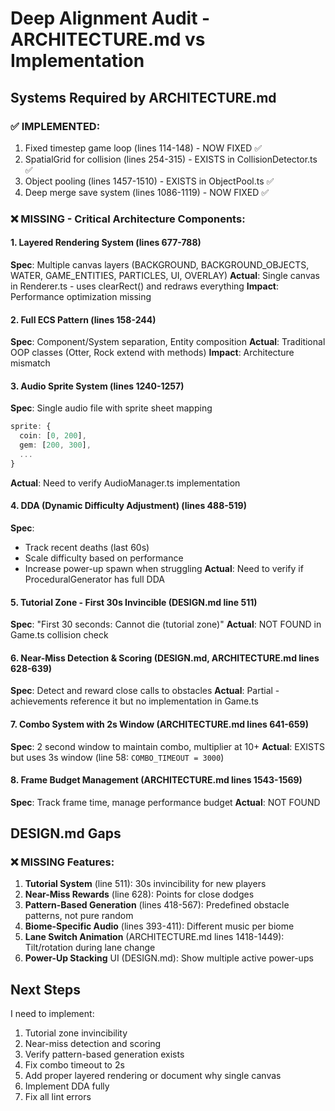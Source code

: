 # Deep Alignment Audit - ARCHITECTURE.md vs Implementation

## Systems Required by ARCHITECTURE.md

### ✅ IMPLEMENTED:
1. Fixed timestep game loop (lines 114-148) - NOW FIXED ✅
2. SpatialGrid for collision (lines 254-315) - EXISTS in CollisionDetector.ts ✅
3. Object pooling (lines 1457-1510) - EXISTS in ObjectPool.ts ✅
4. Deep merge save system (lines 1086-1119) - NOW FIXED ✅

### ❌ MISSING - Critical Architecture Components:

#### 1. Layered Rendering System (lines 677-788)
**Spec**: Multiple canvas layers (BACKGROUND, BACKGROUND_OBJECTS, WATER, GAME_ENTITIES, PARTICLES, UI, OVERLAY)
**Actual**: Single canvas in Renderer.ts - uses clearRect() and redraws everything
**Impact**: Performance optimization missing

#### 2. Full ECS Pattern (lines 158-244)
**Spec**: Component/System separation, Entity composition
**Actual**: Traditional OOP classes (Otter, Rock extend with methods)
**Impact**: Architecture mismatch

#### 3. Audio Sprite System (lines 1240-1257)
**Spec**: Single audio file with sprite sheet mapping
```typescript
sprite: {
  coin: [0, 200],
  gem: [200, 300],
  ...
}
```
**Actual**: Need to verify AudioManager.ts implementation

#### 4. DDA (Dynamic Difficulty Adjustment) (lines 488-519)
**Spec**: 
- Track recent deaths (last 60s)
- Scale difficulty based on performance
- Increase power-up spawn when struggling
**Actual**: Need to verify if ProceduralGenerator has full DDA

#### 5. Tutorial Zone - First 30s Invincible (DESIGN.md line 511)
**Spec**: "First 30 seconds: Cannot die (tutorial zone)"
**Actual**: NOT FOUND in Game.ts collision check

#### 6. Near-Miss Detection & Scoring (DESIGN.md, ARCHITECTURE.md lines 628-639)
**Spec**: Detect and reward close calls to obstacles
**Actual**: Partial - achievements reference it but no implementation in Game.ts

#### 7. Combo System with 2s Window (ARCHITECTURE.md lines 641-659)
**Spec**: 2 second window to maintain combo, multiplier at 10+
**Actual**: EXISTS but uses 3s window (line 58: `COMBO_TIMEOUT = 3000`)

#### 8. Frame Budget Management (ARCHITECTURE.md lines 1543-1569)
**Spec**: Track frame time, manage performance budget
**Actual**: NOT FOUND

## DESIGN.md Gaps

### ❌ MISSING Features:

1. **Tutorial System** (line 511): 30s invincibility for new players
2. **Near-Miss Rewards** (line 628): Points for close dodges  
3. **Pattern-Based Generation** (lines 418-567): Predefined obstacle patterns, not pure random
4. **Biome-Specific Audio** (lines 393-411): Different music per biome
5. **Lane Switch Animation** (ARCHITECTURE.md lines 1418-1449): Tilt/rotation during lane change
6. **Power-Up Stacking** UI (DESIGN.md): Show multiple active power-ups

## Next Steps

I need to implement:
1. Tutorial zone invincibility
2. Near-miss detection and scoring
3. Verify pattern-based generation exists
4. Fix combo timeout to 2s
5. Add proper layered rendering or document why single canvas
6. Implement DDA fully
7. Fix all lint errors
